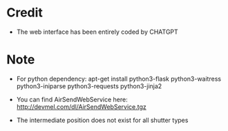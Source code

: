 Credit
========

* The web interface has been entirely coded by CHATGPT

Note
========

* For python dependency: apt-get install python3-flask python3-waitress python3-iniparse python3-requests python3-jinja2

* You can find AirSendWebService here: http://devmel.com/dl/AirSendWebService.tgz

* The intermediate position does not exist for all shutter types
